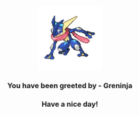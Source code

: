 <p align="center">
    <img src="https://raw.githubusercontent.com/PokeAPI/sprites/master/sprites/pokemon/658.png" width="150" height="150">
</p>
<h3 align="center">You have been greeted by - <b>Greninja</b></h3>
<h3 align="center">Have a nice day!</h3>
